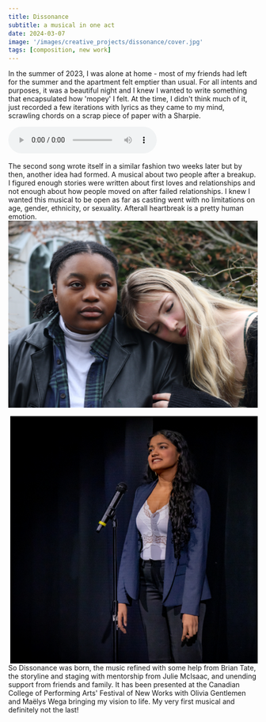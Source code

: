 ```yaml
---
title: Dissonance
subtitle: a musical in one act
date: 2024-03-07
image: '/images/creative_projects/dissonance/cover.jpg'
tags: [composition, new work]
---
```

In the summer of 2023, I was alone at home - most of my friends had left for the summer and the apartment felt emptier than usual. For all intents and purposes, it was a beautiful night and I knew I wanted to write something that encapsulated how 'mopey' I felt. At the time, I didn't think much of it, just recorded a few iterations with lyrics as they came to my mind, scrawling chords on a scrap piece of paper with a Sharpie. 

<audio controls src="/images/creative_projects/dissonance/audio.mp3"></audio>

The second song wrote itself in a similar fashion two weeks later but by then, another idea had formed. A musical about two people after a breakup. I figured enough stories were written about first loves and relationships and not enough about how people moved on after failed relationships. I knew I wanted this musical to be open as far as casting went with no limitations on age, gender, ethnicity, or sexuality. Afterall heartbreak is a pretty human emotion. 
<img alt="Heartbreak" src="/images/creative_projects/dissonance/1.jpg">

<style>
  #float_right  {
    float: right;
    margin: 0 0 0 15px;
  }
</style>
<img alt="Introduction" src="/images/creative_projects/dissonance/2.jpg" alt="" width="500" height="500" id="float_right"/>

So Dissonance was born, the music refined with some help from Brian Tate, the storyline and staging with mentorship from Julie McIsaac, and unending support from friends and family. It has been presented at the Canadian College of Performing Arts' Festival of New Works with Olivia Gentlemen and Maëlys Wega bringing my vision to life. My very first musical and definitely not the last!
